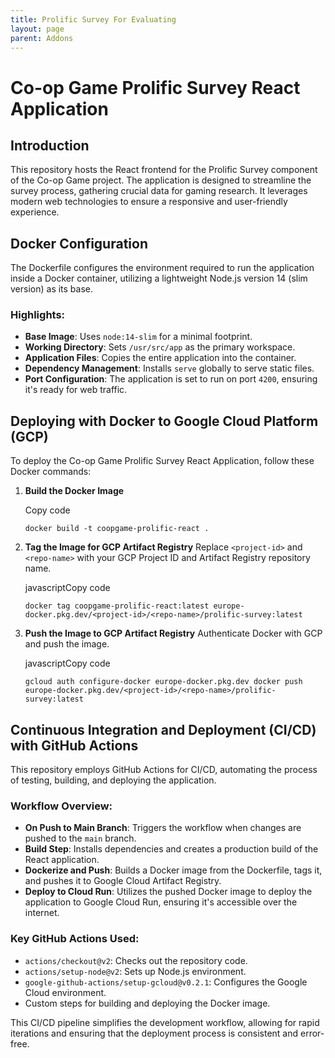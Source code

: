 ```yaml
---
title: Prolific Survey For Evaluating
layout: page
parent: Addons
---
```


Co-op Game Prolific Survey React Application
============================================

Introduction
------------

This repository hosts the React frontend for the Prolific Survey component of the Co-op Game project. The application is designed to streamline the survey process, gathering crucial data for gaming research. It leverages modern web technologies to ensure a responsive and user-friendly experience.

Docker Configuration
--------------------

The Dockerfile configures the environment required to run the application inside a Docker container, utilizing a lightweight Node.js version 14 (slim version) as its base.

### Highlights:

*   **Base Image**: Uses `node:14-slim` for a minimal footprint.
*   **Working Directory**: Sets `/usr/src/app` as the primary workspace.
*   **Application Files**: Copies the entire application into the container.
*   **Dependency Management**: Installs `serve` globally to serve static files.
*   **Port Configuration**: The application is set to run on port `4200`, ensuring it's ready for web traffic.

Deploying with Docker to Google Cloud Platform (GCP)
----------------------------------------------------

To deploy the Co-op Game Prolific Survey React Application, follow these Docker commands:

1.  **Build the Docker Image**
    
    Copy code
    
    `docker build -t coopgame-prolific-react .`
    
2.  **Tag the Image for GCP Artifact Registry** Replace `<project-id>` and `<repo-name>` with your GCP Project ID and Artifact Registry repository name.
    
    javascriptCopy code
    
    `docker tag coopgame-prolific-react:latest europe-docker.pkg.dev/<project-id>/<repo-name>/prolific-survey:latest`
    
3.  **Push the Image to GCP Artifact Registry** Authenticate Docker with GCP and push the image.
    
    javascriptCopy code
    
    `gcloud auth configure-docker europe-docker.pkg.dev docker push europe-docker.pkg.dev/<project-id>/<repo-name>/prolific-survey:latest`
    

Continuous Integration and Deployment (CI/CD) with GitHub Actions
-----------------------------------------------------------------

This repository employs GitHub Actions for CI/CD, automating the process of testing, building, and deploying the application.

### Workflow Overview:

*   **On Push to Main Branch**: Triggers the workflow when changes are pushed to the `main` branch.
*   **Build Step**: Installs dependencies and creates a production build of the React application.
*   **Dockerize and Push**: Builds a Docker image from the Dockerfile, tags it, and pushes it to Google Cloud Artifact Registry.
*   **Deploy to Cloud Run**: Utilizes the pushed Docker image to deploy the application to Google Cloud Run, ensuring it's accessible over the internet.

### Key GitHub Actions Used:

*   `actions/checkout@v2`: Checks out the repository code.
*   `actions/setup-node@v2`: Sets up Node.js environment.
*   `google-github-actions/setup-gcloud@v0.2.1`: Configures the Google Cloud environment.
*   Custom steps for building and deploying the Docker image.

This CI/CD pipeline simplifies the development workflow, allowing for rapid iterations and ensuring that the deployment process is consistent and error-free.
